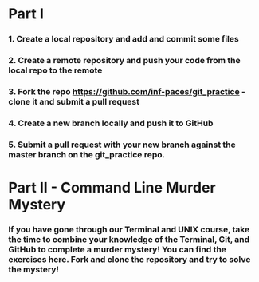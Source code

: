 # Part I
### 1. Create a local repository and add and commit some files
### 2. Create a remote repository and push your code from the local repo to the remote
### 3. Fork the repo https://github.com/inf-paces/git_practice - clone it and submit a pull request
### 4. Create a new branch locally and push it to GitHub
### 5. Submit a pull request with your new branch against the master branch on the git_practice repo.

# Part II - Command Line Murder Mystery
### If you have gone through our Terminal and UNIX course, take the time to combine your knowledge of the Terminal, Git, and GitHub to complete a murder mystery! You can find the exercises here. Fork and clone the repository and try to solve the mystery!